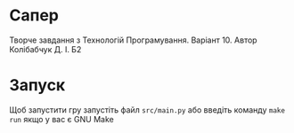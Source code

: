 # Сапер

Творче завдання з Технологій Програмування. Варіант 10.
Автор Колібабчук Д. І. Б2

# Запуск

Щоб запустити гру запустіть файл `src/main.py` або введіть команду `make run` якщо у вас є GNU Make